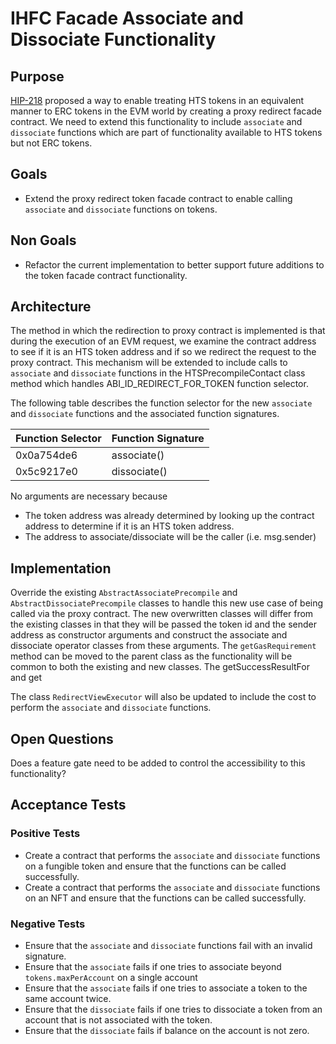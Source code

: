 # IHFC Facade Associate and Dissociate Functionality

## Purpose

[HIP-218](https://hips.hedera.com/hip/hip-218) proposed a way to enable treating HTS tokens in an equivalent manner
to ERC tokens in the EVM world by creating a proxy redirect facade contract.  We need to extend 
this functionality to include `associate` and `dissociate` functions which are part of functionality available to HTS tokens
but not ERC tokens.

## Goals

- Extend the proxy redirect token facade contract to enable calling `associate` and `dissociate` functions on tokens.

## Non Goals

- Refactor the current implementation to better support future additions to the token facade contract functionality.

## Architecture

The method in which the redirection to proxy contract is implemented is that during the execution of an EVM request, we examine the contract address to see
if it is an HTS token address and if so we redirect the request to the proxy contract.  This mechanism will be extended to include
calls to `associate` and `dissociate` functions in the HTSPrecompileContact class method which handles ABI_ID_REDIRECT_FOR_TOKEN function selector.

The following table describes the function selector for the new `associate` and `dissociate` functions and the associated function signatures.

| Function Selector | Function Signature |
|-------------------|--------------------|
| 0x0a754de6        | associate()        |
| 0x5c9217e0        | dissociate()       |

No arguments are necessary because 
- The token address was already determined by looking up the contract address to determine if it is an HTS token address.
- The address to associate/dissociate will be the caller (i.e. msg.sender)

## Implementation

Override the existing `AbstractAssociatePrecompile` and `AbstractDissociatePrecompile` classes to handle this new use case
of being called via the proxy contract.  The new overwritten classes will differ from the existing classes in that they will
be passed the token id and the sender address as constructor arguments and construct the associate and dissociate operator 
classes from these arguments.  The `getGasRequirement` method can be moved to the parent class as the functionality will be
common to both the existing and new classes. The getSuccessResultFor and get

The class `RedirectViewExecutor` will also be updated to include the cost to perform the `associate` and `dissociate` functions.

## Open Questions

Does a feature gate need to be added to control the accessibility to this functionality?

## Acceptance Tests

### Positive Tests
- Create a contract that performs the `associate` and `dissociate` functions on a fungible token and ensure that the functions can be called successfully.
- Create a contract that performs the `associate` and `dissociate` functions on an NFT and ensure that the functions can be called successfully.

### Negative Tests
- Ensure that the `associate` and `dissociate` functions fail with an invalid signature.
- Ensure that the `associate` fails if one tries to associate beyond `tokens.maxPerAccount` on a single account
- Ensure that the `associate` fails if one tries to associate a token to the same account twice.
- Ensure that the `dissociate` fails if one tries to dissociate a token from an account that is not associated with the token.
- Ensure that the `dissociate` fails if balance on the account is not zero.